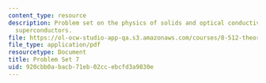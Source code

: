 ```yaml
---
content_type: resource
description: Problem set on the physics of solids and optical conductivity of disordered
  superconductors.
file: https://ol-ocw-studio-app-qa.s3.amazonaws.com/courses/8-512-theory-of-solids-ii-spring-2009/920cbb0abacb71eb02ccebcfd3a9830e_MIT8_512s09_pset07.pdf
file_type: application/pdf
resourcetype: Document
title: Problem Set 7
uid: 920cbb0a-bacb-71eb-02cc-ebcfd3a9830e
---
```


